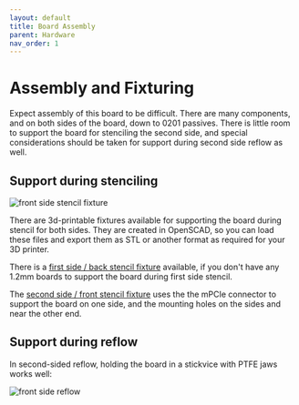 ```yaml
---
layout: default
title: Board Assembly
parent: Hardware
nav_order: 1
---
```


# Assembly and Fixturing

Expect assembly of this board to be difficult. There are many components, and on both sides of the board, down to 0201 passives. There is little room to support the board for stenciling the second side, and special considerations should be taken for support during second side reflow as well.

## Support during stenciling

![front side stencil fixture](/kimchi-micro/images/hardware/front-side-stencil-fixture.jpeg)

There are 3d-printable fixtures available for supporting the board during stencil for both sides. They are created in OpenSCAD, so you can load these files and export them as STL or another format as required for your 3D printer.

There is a [first side / back stencil fixture](https://github.com/groupgets/kimchi-micro/blob/master/hardware_sbc/stencil.scad) available, if you don't have any 1.2mm boards to support the board during first side stencil.

The [second side / front stencil fixture](https://github.com/groupgets/kimchi-micro/blob/master/hardware_sbc/stencil-front.scad) uses the the mPCIe connector to support the board on one side, and the mounting holes on the sides and near the other end.

## Support during reflow

In second-sided reflow, holding the board in a stickvice with PTFE jaws works well:

![front side reflow](/kimchi-micro/images/hardware/front-side-reflow.jpeg)
